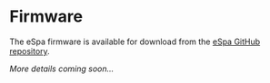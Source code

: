 # Firmware

The eSpa firmware is available for download from the [eSpa GitHub repository](https://github.com/wayne-love/ESPySpa).

*More details coming soon...*